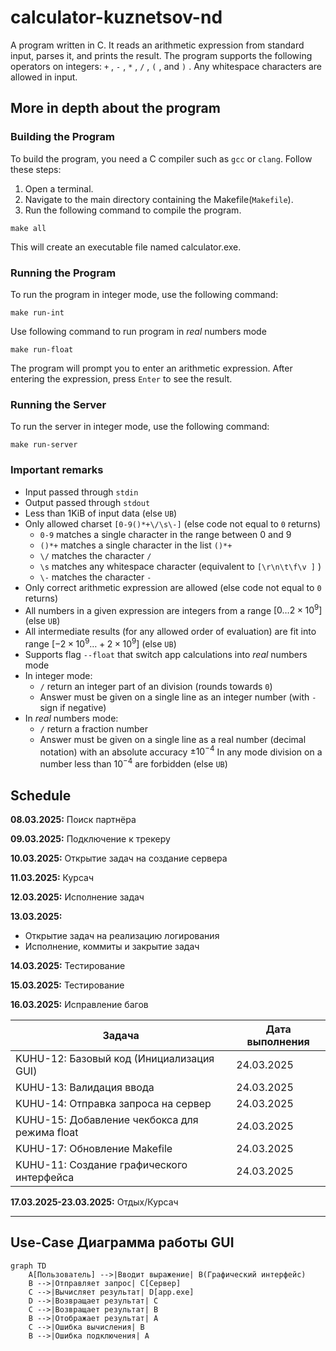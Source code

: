 # calculator-kuznetsov-nd
A program written in C. It reads an arithmetic expression from standard input, parses it, and prints the result. The program supports the following operators on integers: `+` , `-` , `*` , `/` , `(` , and `)` . Any whitespace characters are allowed in input. 

## More in depth about the program

### Building the Program
To build the program, you need a C compiler such as `gcc` or `clang`. Follow these steps:
1. Open a terminal.
2. Navigate to the main directory containing the Makefile(`Makefile`).
3. Run the following command to compile the program.
```
make all
```
This will create an executable file named calculator.exe.

### Running the Program
To run the program in integer mode, use the following command:
```
make run-int
```
Use following command to run program in *real* numbers mode
```
make run-float
```
The program will prompt you to enter an arithmetic expression. After entering the expression, press `Enter` to see the result.

### Running the Server
To run the server in integer mode, use the following command:
```
make run-server
```

### Important remarks
- Input passed through `stdin`
- Output passed through `stdout`
- Less than 1KiB of input data (else `UB`)
- Only allowed charset `[0-9()*+\/\s\-]` (else code not equal to `0` returns)
  - `0-9` matches a single character in the range between 0 and 9 
  - `()*+` matches a single character in the list `()*+`
  - `\/` matches the character `/` 
  - `\s` matches any whitespace character (equivalent to `[\r\n\t\f\v ]` )
  - `\-` matches the character `-`
- Only correct arithmetic expression are allowed (else code not equal to `0` returns)
- All numbers in a given expression are integers from a range $[0 \dots 2 \times 10^9]$ (else `UB`)
- All intermediate results (for any allowed order of evaluation) are fit into range $[-2 \times 10^9 \dots + 2\times 10^9]$ (else `UB`)
- Supports flag `--float` that switch app calculations into *real* numbers mode
- In integer mode:
  - `/` return an integer part of an division (rounds towards `0`)
  - Answer must be given on a single line as an integer number (with `-` sign if negative)
- In *real* numbers mode:
  - `/` return a fraction number
  - Answer must be given on a single line as a real number (decimal notation) with an absolute accuracy $\pm 10^{-4}$
In any mode division on a number less than $10^{-4}$ are forbidden (else `UB`)

## Schedule
**08.03.2025:** Поиск партнёра

**09.03.2025:** Подключение к трекеру

**10.03.2025:** Открытие задач на создание сервера

**11.03.2025:** Курсач

**12.03.2025:** Исполнение задач

**13.03.2025:**
- Открытие задач на реализацию логирования
- Исполнение, коммиты и закрытие задач

**14.03.2025:** Тестирование

**15.03.2025:** Тестирование

**16.03.2025:** Исправление багов

| Задача                                      | Дата выполнения |
|---------------------------------------------|-----------------|
| KUHU-12: Базовый код (Инициализация GUI)    | 24.03.2025      |
| KUHU-13: Валидация ввода                    | 24.03.2025      |
| KUHU-14: Отправка запроса на сервер         | 24.03.2025     |
| KUHU-15: Добавление чекбокса для режима float | 24.03.2025      |
| KUHU-17: Обновление Makefile                | 24.03.2025      |
| KUHU-11: Создание графического интерфейса   | 24.03.2025      |

**17.03.2025-23.03.2025:** Отдых/Курсач

---

## Use-Case Диаграмма работы GUI

```mermaid
graph TD
    A[Пользователь] -->|Вводит выражение| B(Графический интерфейс)
    B -->|Отправляет запрос| C[Сервер]
    C -->|Вычисляет результат| D[app.exe]
    D -->|Возвращает результат| C
    C -->|Возвращает результат| B
    B -->|Отображает результат| A
    C -->|Ошибка вычисления| B
    B -->|Ошибка подключения| A
```
